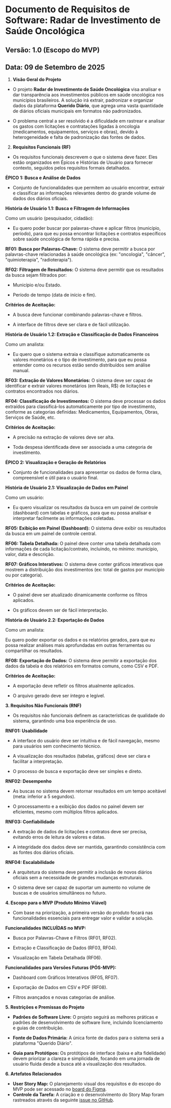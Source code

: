 # Documento de Requisitos de Software: Radar de Investimento de Saúde Oncológica
## Versão: 1.0 (Escopo do MVP)
## Data: 09 de Setembro de 2025

1. **Visão Geral do Projeto**

* O projeto **Radar de Investimento de Saúde Oncológica** visa analisar e dar transparência aos investimentos públicos em saúde oncológica nos municípios brasileiros. A solução irá extrair, padronizar e organizar dados da plataforma **Querido Diário**, que agrega uma vasta quantidade de diários oficiais municipais em formatos não padronizados.

* O problema central a ser resolvido é a dificuldade em rastrear e analisar os gastos com licitações e contratações ligadas à oncologia (medicamentos, equipamentos, serviços e obras), devido à heterogeneidade e falta de padronização das fontes de dados.

2. **Requisitos Funcionais (RF)**
* Os requisitos funcionais descrevem o que o sistema deve fazer. Eles estão organizados em Épicos e Histórias de Usuário para fornecer contexto, seguidos pelos requisitos formais detalhados.

**ÉPICO 1: Busca e Análise de Dados**
* Conjunto de funcionalidades que permitem ao usuário encontrar, extrair e classificar as informações relevantes dentro do grande volume de dados dos diários oficiais.

**História de Usuário 1.1: Busca e Filtragem de Informações**

Como um usuário (pesquisador, cidadão):

* Eu quero poder buscar por palavras-chave e aplicar filtros (município, período), para que eu possa encontrar licitações e contratos específicos sobre saúde oncológica de forma rápida e precisa.

**RF01: Busca por Palavras-Chave:** O sistema deve permitir a busca por palavras-chave relacionadas à saúde oncológica (ex: "oncologia", "câncer", "quimioterapia", "radioterapia").

**RF02: Filtragem de Resultados:** O sistema deve permitir que os resultados da busca sejam filtrados por:

* Município e/ou Estado.

* Período de tempo (data de início e fim).

**Critérios de Aceitação:**

* A busca deve funcionar combinando palavras-chave e filtros.

* A interface de filtros deve ser clara e de fácil utilização.

**História de Usuário 1.2: Extração e Classificação de Dados Financeiros**

Como um analista:

* Eu quero que o sistema extraia e classifique automaticamente os valores monetários e o tipo de investimento, para que eu possa entender como os recursos estão sendo distribuídos sem análise manual.

**RF03: Extração de Valores Monetários:** O sistema deve ser capaz de identificar e extrair valores monetários (em Reais, R$) de licitações e contratos encontrados nos diários.

**RF04: Classificação de Investimentos:** O sistema deve processar os dados extraídos para classificá-los automaticamente por tipo de investimento, conforme as categorias definidas: Medicamentos, Equipamentos, Obras, Serviços de Saúde, etc.

**Critérios de Aceitação:**

* A precisão na extração de valores deve ser alta.

* Toda despesa identificada deve ser associada a uma categoria de investimento.

**ÉPICO 2: Visualização e Geração de Relatórios**
* Conjunto de funcionalidades para apresentar os dados de forma clara, compreensível e útil para o usuário final.

**História de Usuário 2.1: Visualização de Dados em Painel**

Como um usuário:

* Eu quero visualizar os resultados da busca em um painel de controle (dashboard) com tabelas e gráficos, para que eu possa analisar e interpretar facilmente as informações coletadas.

**RF05: Exibição em Painel (Dashboard):** O sistema deve exibir os resultados da busca em um painel de controle central.

**RF06: Tabela Detalhada:** O painel deve conter uma tabela detalhada com informações de cada licitação/contrato, incluindo, no mínimo: município, valor, data e descrição.

**RF07: Gráficos Interativos:** O sistema deve conter gráficos interativos que mostrem a distribuição dos investimentos (ex: total de gastos por município ou por categoria).

**Critérios de Aceitação:**

* O painel deve ser atualizado dinamicamente conforme os filtros aplicados.

* Os gráficos devem ser de fácil interpretação.

**História de Usuário 2.2: Exportação de Dados**

Como um analista:

Eu quero poder exportar os dados e os relatórios gerados, para que eu possa realizar análises mais aprofundadas em outras ferramentas ou compartilhar os resultados.

**RF08: Exportação de Dados:** O sistema deve permitir a exportação dos dados da tabela e dos relatórios em formatos comuns, como CSV e PDF.

**Critérios de Aceitação:**

* A exportação deve refletir os filtros atualmente aplicados.

* O arquivo gerado deve ser íntegro e legível.

**3. Requisitos Não Funcionais (RNF)**
* Os requisitos não funcionais definem as características de qualidade do sistema, garantindo uma boa experiência de uso.

**RNF01: Usabilidade**

* A interface do usuário deve ser intuitiva e de fácil navegação, mesmo para usuários sem conhecimento técnico.

* A visualização dos resultados (tabelas, gráficos) deve ser clara e facilitar a interpretação.

* O processo de busca e exportação deve ser simples e direto.

**RNF02: Desempenho**

* As buscas no sistema devem retornar resultados em um tempo aceitável (meta: inferior a 5 segundos).

* O processamento e a exibição dos dados no painel devem ser eficientes, mesmo com múltiplos filtros aplicados.

**RNF03: Confiabilidade**

* A extração de dados de licitações e contratos deve ser precisa, evitando erros de leitura de valores e datas.

* A integridade dos dados deve ser mantida, garantindo consistência com as fontes dos diários oficiais.

**RNF04: Escalabilidade**

* A arquitetura do sistema deve permitir a inclusão de novos diários oficiais sem a necessidade de grandes mudanças estruturais.

* O sistema deve ser capaz de suportar um aumento no volume de buscas e de usuários simultâneos no futuro.

**4. Escopo para o MVP (Produto Mínimo Viável)**
- Com base na priorização, a primeira versão do produto focará nas funcionalidades essenciais para entregar valor e validar a solução.

**Funcionalidades INCLUÍDAS no MVP:**

* Busca por Palavras-Chave e Filtros (RF01, RF02).

* Extração e Classificação de Dados (RF03, RF04).

* Visualização em Tabela Detalhada (RF06).

**Funcionalidades para Versões Futuras (PÓS-MVP):**

* Dashboard com Gráficos Interativos (RF05, RF07).

* Exportação de Dados em CSV e PDF (RF08).

* Filtros avançados e novas categorias de análise.

**5. Restrições e Premissas do Projeto**

* **Padrões de Software Livre:** O projeto seguirá as melhores práticas e padrões de desenvolvimento de software livre, incluindo licenciamento e guias de contribuição.

* **Fonte de Dados Primária:** A única fonte de dados para o sistema será a plataforma "Querido Diário".

* **Guia para Protótipos:** Os protótipos de interface (baixa e alta fidelidade) devem priorizar a clareza e simplicidade, focando em uma jornada de usuário fluida desde a busca até a visualização dos resultados.

**6. Artefatos Relacionados**

* **User Story Map:** O planejamento visual dos requisitos e do escopo do MVP pode ser acessado no [board do Figma](https://www.figma.com/board/8Jsltq8BOL65CsMoRWFjik/Template-MDS--Copy-?node-id=0-1&p=f&t=Mh9B7fFd33lW6I0P-0).
* **Controle da Tarefa:** A criação e o desenvolvimento do Story Map foram rastreados através da seguinte [issue no GitHub](). 
